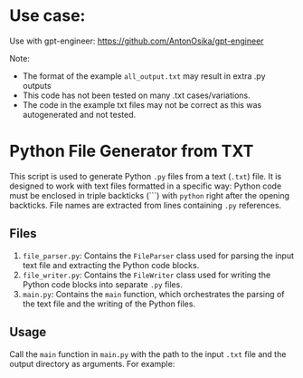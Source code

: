 # Use case:
Use with gpt-engineer: https://github.com/AntonOsika/gpt-engineer

Note:
-  The format of the example `all_output.txt` may result in extra .py outputs
-  This code has not been tested on many .txt cases/variations.
-  The code in the example txt files may not be correct as this was autogenerated and not tested.


# Python File Generator from TXT
This script is used to generate Python `.py` files from a text (`.txt`) file. It is designed to work with text files formatted in a specific way: Python code must be enclosed in triple backticks (```) with `python` right after the opening backticks. File names are extracted from lines containing `.py` references.

## Files
1. `file_parser.py`: Contains the `FileParser` class used for parsing the input text file and extracting the Python code blocks.
2. `file_writer.py`: Contains the `FileWriter` class used for writing the Python code blocks into separate `.py` files.
3. `main.py`: Contains the `main` function, which orchestrates the parsing of the text file and the writing of the Python files.

## Usage
Call the `main` function in `main.py` with the path to the input `.txt` file and the output directory as arguments. For example:

```python

